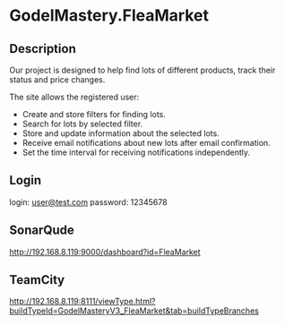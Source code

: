 # GodelMastery.FleaMarket

## Description
Our project is designed to help find lots of different products, track their status and price changes.

The site allows the registered user:
- Create and store filters for finding lots.
- Search for lots by selected filter.
- Store and update information about the selected lots.
- Receive email notifications about new lots after email confirmation.
- Set the time interval for receiving notifications independently.

## Login
login: user@test.com
password: 12345678

## SonarQude
http://192.168.8.119:9000/dashboard?id=FleaMarket

## TeamCity
http://192.168.8.119:8111/viewType.html?buildTypeId=GodelMasteryV3_FleaMarket&tab=buildTypeBranches
